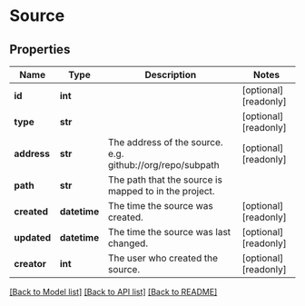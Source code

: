 # Source

## Properties
Name | Type | Description | Notes
------------ | ------------- | ------------- | -------------
**id** | **int** |  | [optional] [readonly] 
**type** | **str** |  | [optional] [readonly] 
**address** | **str** | The address of the source. e.g. github://org/repo/subpath | [optional] [readonly] 
**path** | **str** | The path that the source is mapped to in the project. | 
**created** | **datetime** | The time the source was created. | [optional] [readonly] 
**updated** | **datetime** | The time the source was last changed. | [optional] [readonly] 
**creator** | **int** | The user who created the source. | [optional] [readonly] 

[[Back to Model list]](../README.md#documentation-for-models) [[Back to API list]](../README.md#documentation-for-api-endpoints) [[Back to README]](../README.md)


